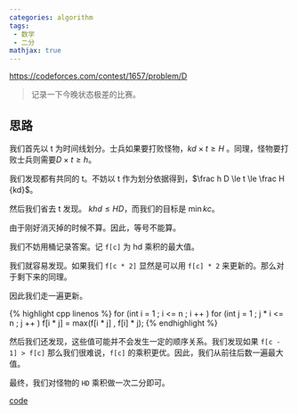 ```yaml
---
categories: algorithm
tags:
 - 数学
 - 二分
mathjax: true
---
```


<https://codeforces.com/contest/1657/problem/D>

> 记录一下今晚状态极差的比赛。

## 思路

我们首先以 t 为时间线划分。士兵如果要打败怪物，$kd\times t \ge H$ 。同理，怪物要打败士兵则需要$D\times t\ge h$。

我们发现都有共同的 t。不妨以 t 作为划分依据得到，$\frac h D \le t \le \frac H {kd}$。

然后我们省去 t 发现。 $khd\le HD$，而我们的目标是 $\min kc$。

由于刚好消灭掉的时候不算。因此，等号不能算。

我们不妨用桶记录答案。记 `f[c]` 为 hd 乘积的最大值。

我们就容易发现。如果我们 `f[c * 2]` 显然是可以用 `f[c] * 2` 来更新的。那么对于剩下来的同理。

因此我们走一遍更新。

{% highlight cpp linenos %}
for (int i = 1 ; i <= n ; i ++ ) 
  for (int j = 1 ; j * i <= n ; j ++ )
    f[i * j] = max(f[i * j] , f[i] * j);
{% endhighlight %}

然后我们还发现，这些值可能并不会发生一定的顺序关系。我们发现如果 `f[c - 1] > f[c]` 那么我们很难说，`f[c]` 的乘积更优。因此，我们从前往后数一遍最大值。

最终，我们对怪物的 `HD` 乘积做一次二分即可。

[code](https://codeforces.com/contest/1657/submission/150531215)
